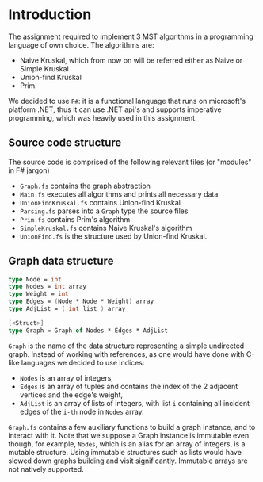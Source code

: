 # Introduction

The assignment required to implement 3 MST algorithms in a programming language of own choice.
The algorithms are: 

 - Naive Kruskal, which from now on will be referred either as Naive or Simple Kruskal
 - Union-find Kruskal
 - Prim.

We decided to use `F#`: it is a functional language that runs on microsoft's platform .NET, thus it can use
.NET api's and supports imperative programming, which was heavily used in this assignment.

## Source code structure

The source code is comprised of the following relevant files (or "modules" in F# jargon)

 - `Graph.fs` contains the graph abstraction
 - `Main.fs` executes all algorithms and prints all necessary data
 - `UnionFindKruskal.fs` contains Union-find Kruskal
 - `Parsing.fs` parses into a `Graph` type the source files
 - `Prim.fs` contains Prim's algorithm
 - `SimpleKruskal.fs` contains Naive Kruskal's algorithm
 - `UnionFind.fs` is the structure used by Union-find Kruskal.

## Graph data structure

```fsharp
type Node = int
type Nodes = int array
type Weight = int
type Edges = (Node * Node * Weight) array
type AdjList = ( int list ) array

[<Struct>]
type Graph = Graph of Nodes * Edges * AdjList
```

`Graph` is the name of the data structure representing a simple undirected graph. Instead of working with references, as one would have done with C-like languages we decided to use indices:

 - `Nodes` is an array of integers, 
 - `Edges` is an array of tuples and contains the index of the 2 adjacent vertices and the edge's weight, 
 - `AdjList` is an array of lists of integers, with list `i` containing all incident edges of the `i-th` node in `Nodes` array.

`Graph.fs` contains a few auxiliary functions to build a graph instance, and to interact with it. Note that we suppose a Graph instance is immutable even though, for example, `Nodes`, which is an alias for an array of integers, is a mutable structure. Using immutable structures such as lists would have slowed down graphs building and visit significantly. Immutable arrays are not natively supported.
